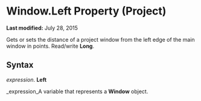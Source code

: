 
# Window.Left Property (Project)

 **Last modified:** July 28, 2015

Gets or sets the distance of a project window from the left edge of the main window in points. Read/write  **Long**.

## Syntax

 _expression_. **Left**

 _expression_A variable that represents a  **Window** object.

